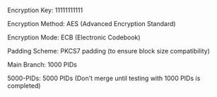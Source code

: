 Encryption Key: 11111111111

Encryption Method: AES (Advanced Encryption Standard)

Encryption Mode: ECB (Electronic Codebook)

Padding Scheme: PKCS7 padding (to ensure block size compatibility)

Main Branch: 1000 PIDs

5000-PIDs: 5000 PIDs (Don't merge until testing with 1000 PIDs is completed)
